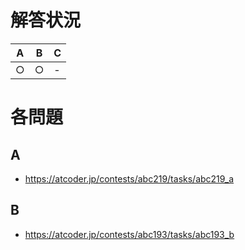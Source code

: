 # 解答状況

| A   | B   | C   |
| --- | --- | --- |
| ○   | ○   | -   |

# 各問題

## A

- https://atcoder.jp/contests/abc219/tasks/abc219_a

## B

- https://atcoder.jp/contests/abc193/tasks/abc193_b

